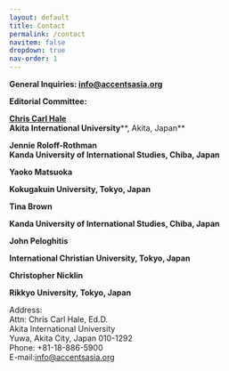 ```yaml
---
layout: default
title: Contact
permalink: /contact
navitem: false
dropdown: true
nav-order: 1
---
```

  
**General Inquiries: [info@accentsasia.org](mailto:info@accentsasia.org)**
  
**Editorial Committee:**  
  
**[Chris Carl Hale](https://chriscarlhale.com)**  
**Akita International University****, Akita, Japan**

**Jennie Roloff-Rothman**  
**Kanda University of International Studies, Chiba, Japan**

**Yaoko Matsuoka** 

**Kokugakuin University, Tokyo, Japan**

**Tina Brown**

**Kanda University of International Studies, Chiba, Japan**

**John Peloghitis**

**International Christian University, Tokyo, Japan**

**Christopher Nicklin**

**Rikkyo University, Tokyo, Japan**

Address:  
Attn: Chris Carl Hale, Ed.D.<br/>
Akita International University<br/>
Yuwa, Akita City, Japan 010-1292<br/>
Phone: +81-18-886-5900<br/>
E-mail:[info@accentsasia.org](mailto:office@tc-japan.edu)